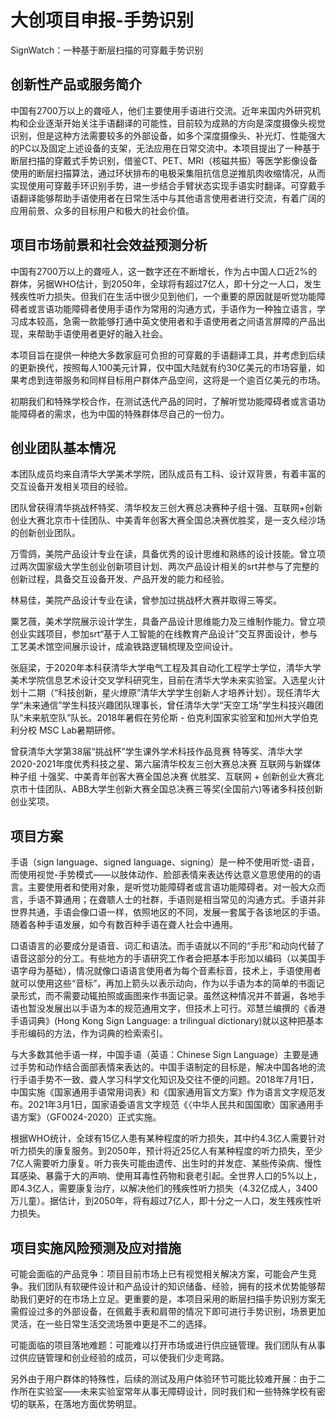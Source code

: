 # 大创项目申报-手势识别

SignWatch：一种基于断层扫描的可穿戴手势识别

## 创新性产品或服务简介

中国有2700万以上的聋哑人，他们主要使用手语进行交流。近年来国内外研究机构和企业逐渐开始关注手语翻译的可能性，目前较为成熟的方向是深度摄像头视觉识别，但是这种方法需要较多的外部设备，如多个深度摄像头、补光灯、性能强大的PC以及固定上述设备的支架，无法应用在日常交流中。本项目提出了一种基于断层扫描的穿戴式手势识别，借鉴CT、PET、MRI（核磁共振）等医学影像设备使用的断层扫描算法，通过环状排布的电极采集阻抗信息逆推肌肉收缩情况，从而实现使用可穿戴手环识别手势，进一步结合手臂状态实现手语实时翻译。可穿戴手语翻译能够帮助手语使用者在日常生活中与其他语言使用者进行交流，有着广阔的应用前景、众多的目标用户和极大的社会价值。



## 项目市场前景和社会效益预测分析

中国有2700万以上的聋哑人，这一数字还在不断增长，作为占中国人口近2%的群体，另据WHO估计，到2050年，全球将有超过7亿人，即十分之一人口，发生残疾性听力损失。但我们在生活中很少见到他们，一个重要的原因就是听觉功能障碍者或言语功能障碍者使用手语作为常用的沟通方式，手语作为一种独立语言，学习成本较高，急需一款能够打通中英文使用者和手语使用者之间语言屏障的产品出现，来帮助手语使用者更好的融入社会。

本项目旨在提供一种绝大多数家庭可负担的可穿戴的手语翻译工具，并考虑到后续的更新换代，按照每人100美元计算，仅中国大陆就有约30亿美元的市场容量，如果考虑到连带服务和同样目标用户群体产品空间，这将是一个逾百亿美元的市场。

初期我们和特殊学校合作，在测试迭代产品的同时，了解听觉功能障碍者或言语功能障碍者的需求，也为中国的特殊群体尽自己的一份力。



## 创业团队基本情况

本团队成员均来自清华大学美术学院，团队成员有工科、设计双背景，有着丰富的交互设备开发相关项目的经验。

团队曾获得清华挑战杯特奖、清华校友三创大赛总决赛种子组十强、互联网+创新创业大赛北京市十佳团队、中美青年创客大赛全国总决赛优胜奖，是一支久经沙场的创新创业团队。

万雪鸽，美院产品设计专业在读，具备优秀的设计思维和熟练的设计技能。曾立项过两次国家级大学生创业创新项目计划、两次产品设计相关的srt并参与了完整的创新过程，具备交互设备开发、产品开发的能力和经验。

林易佳，美院产品设计专业在读，曾参加过挑战杯大赛并取得三等奖。

粟艺薇，美术学院展示设计学生，具备产品设计思维能力及三维制作能力。曾立项创业实践项目，参加srt“基于人工智能的在线教育产品设计”交互界面设计，参与工艺美术馆空间展示设计，成渝铁路逻辑梳理及空间设计。

张庭梁，于2020年本科获清华大学电气工程及其自动化工程学士学位，清华大学美术学院信息艺术设计交叉学科研究生，目前在清华大学未来实验室。入选星火计划十二期（“科技创新，星火燎原”清华大学学生创新人才培养计划）。现任清华大学“未来通信”学生科技兴趣团队理事长，曾任清华大学“天空工场”学生科技兴趣团队“未来航空队”队长。2018年暑假在劳伦斯 - 伯克利国家实验室和加州大学伯克利分校 MSC Lab暑期研修。

曾获清华大学第38届“挑战杯”学生课外学术科技作品竞赛 特等奖、清华大学2020-2021年度优秀科技之星、第六届清华校友三创大赛总决赛 互联网与新媒体 种子组 十强奖、中美青年创客大赛全国总决赛 优胜奖、互联网 + 创新创业大赛北京市十佳团队、ABB大学生创新大赛全国总决赛三等奖(全国前六)等诸多科技创新创业奖项。



## 项目方案

手语（sign language、signed language、signing）是一种不使用听觉-语音，而使用视觉-手势模式——以肢体动作、脸部表情来表达传达意义意思使用的的语言。主要使用者和使用对象，是听觉功能障碍者或言语功能障碍者。对一般大众而言，手语不算通用；在聋聩人士的社群，手语则是相当常见的沟通方式。手语并非世界共通，手语会像口语一样，依照地区的不同，发展一套属于各该地区的手语。随着各种手语发展，如今有数百种手语在聋人社会中通用。

口语语言的必要成分是语音、词汇和语法。而手语就以不同的“手形”和动向代替了语音这部分的分工。有些地方的手语研究工作者会把基本手形加以编码（以美国手语字母为基础），情况就像口语语言使用者为每个音素标音，技术上，手语使用者就可以使用这些“音标”，再加上箭头以表示动向，作为以手语为本的简单的书面记录形式，而不需要动辄拍照或画图来作书面记录。虽然这种情况并不普遍，各地手语也暂没发展出以手语为本的规范通用文字，但技术上可行。邓慧兰编撰的《香港手语词典》(Hong Kong Sign Language: a trilingual dictionary)就以这种把基本手形编码的方法，作为词典的检索索引。

与大多数其他手语一样，中国手语（英语：Chinese Sign Language）主要是通过手势和动作结合面部表情来表达的。中国手语制定的目标是，解决中国各地的流行手语手势不一致、聋人学习科学文化知识及交往不便的问题。2018年7月1日，中国实施《国家通用手语常用词表》和《国家通用盲文方案》作为语言文字规范发布。2021年3月1日，国家语委语言文字规范《〈中华人民共和国国歌〉国家通用手语方案》（GF0024-2020）正式实施。

根据WHO统计，全球有15亿人患有某种程度的听力损失，其中约4.3亿人需要针对听力损失的康复服务。到2050年，预计将近25亿人有某种程度的听力损失，至少7亿人需要听力康复。听力丧失可能由遗传、出生时的并发症、某些传染病、慢性耳感染、暴露于大的声响、使用耳毒性药物和衰老引起。全世界人口的5%以上，即4.3亿人，需要康复治疗，以解决他们的残疾性听力损失（4.32亿成人，3400万儿童）。据估计，到2050年，将有超过7亿人，即十分之一人口，发生残疾性听力损失。





## 项目实施风险预测及应对措施

可能会面临的产品竞争：项目目前市场上已有视觉相关解决方案，可能会产生竞争。我们团队有软硬件设计和产品设计的知识储备、经验，拥有的技术优势能够帮助我们更好的在市场上立足。更重要的是，本项目采用的断层扫描手势识别方案无需假设过多的外部设备，在佩戴手表和肩带的情况下即可进行手势识别，场景更加灵活，在一些日常生活交流场景中更是不二的选择。

可能面临的项目落地难题：可能难以打开市场或进行供应链管理。我们团队有从事过供应链管理和创业经验的成员，可以使我们少走弯路。

另外由于用户群体的特殊性，后续的测试及用户体验环节可能比较难开展：由于二作所在实验室——未来实验室常年从事无障碍设计，同时我们和一些特殊学校有密切的联系，在落地方面优势明显。